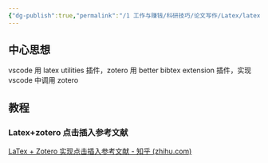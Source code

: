 ```yaml
---
{"dg-publish":true,"permalink":"/1 工作与赚钱/科研技巧/论文写作/Latex/latex联动/latex vscode与zotero/","title":"latex vscode与zotero"}
---
```



## 中心思想
vscode 用 latex utilities 插件，zotero 用 better bibtex extension 插件，实现 vscode 中调用 zotero
## 教程
### Latex+zotero 点击插入参考文献
[LaTex + Zotero 实现点击插入参考文献 - 知乎 (zhihu.com)](https://zhuanlan.zhihu.com/p/515335936)
